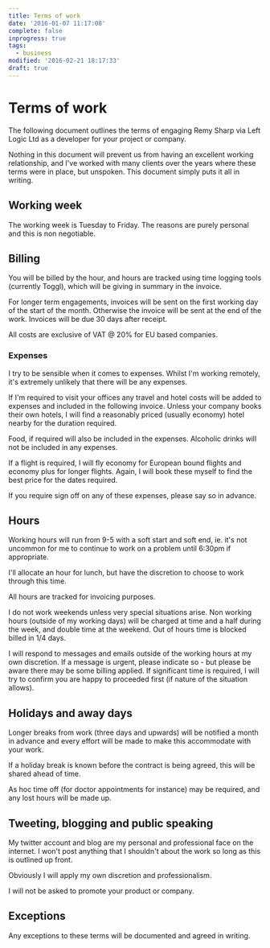 ```yaml
---
title: Terms of work
date: '2016-01-07 11:17:08'
complete: false
inprogress: true
tags:
  - business
modified: '2016-02-21 18:17:33'
draft: true
---
```

# Terms of work

The following document outlines the terms of engaging Remy Sharp via Left Logic Ltd as a developer for your project or company.

Nothing in this document will prevent us from having an excellent working relationship, and I've worked with many clients over the years where these terms were in place, but unspoken. This document simply puts it all in writing.

## Working week

The working week is Tuesday to Friday. The reasons are purely personal and this is non negotiable.

## Billing

You will be billed by the hour, and hours are tracked using time logging tools (currently Toggl), which will be giving in summary in the invoice.

For longer term engagements, invoices will be sent on the first working day of the start of the month. Otherwise the invoice will be sent at the end of the work. Invoices will be due 30 days after receipt.

All costs are exclusive of VAT @ 20% for EU based companies.

### Expenses

I try to be sensible when it comes to expenses. Whilst I'm working remotely, it's extremely unlikely that there will be any expenses.

If I'm required to visit your offices any travel and hotel costs will be added to expenses and included in the following invoice. Unless your company books their own hotels, I will find a reasonably priced (usually economy) hotel nearby for the duration required.

Food, if required will also be included in the expenses. Alcoholic drinks will not be included in any expenses.

If a flight is required, I will fly economy for European bound flights and economy plus for longer flights. Again, I will book these myself to find the best price for the dates required.

If you require sign off on any of these expenses, please say so in advance.

## Hours

Working hours will run from 9-5 with a soft start and soft end, ie. it's not uncommon for me to continue to work on a problem until 6:30pm if appropriate.

I'll allocate an hour for lunch, but have the discretion to choose to work through this time. 

All hours are tracked for invoicing purposes.

I do not work weekends unless very special situations arise. Non working hours (outside of my working days) will be charged at time and a half during the week, and double time at the weekend. Out of hours time is blocked billed in 1/4 days.

I will respond to messages and emails outside of the working hours at my own discretion. If a message is urgent, please indicate so - but please be aware there may be some billing applied. If significant time is required, I will try to confirm you are happy to proceeded first (if nature of the situation allows).

## Holidays and away days

Longer breaks from work (three days and upwards) will be notified a month in advance and every effort will be made to make this accommodate with your work.

If a holiday break is known before the contract is being agreed, this will be shared ahead of time.

As hoc time off (for doctor appointments for instance) may be required, and any lost hours will be made up.

## Tweeting, blogging and public speaking

My twitter account and blog are my personal and professional face on the internet. I won't post anything that I shouldn't about the work so long as this is outlined up front.

Obviously I will apply my own discretion and professionalism.

I will not be asked to promote your product or company.

## Exceptions

Any exceptions to these terms will be documented and agreed in writing.
